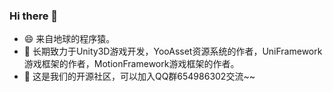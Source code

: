 ### Hi there 👋

- 😄 来自地球的程序猿。
- 🌱 长期致力于Unity3D游戏开发，YooAsset资源系统的作者，UniFramework游戏框架的作者，MotionFramework游戏框架的作者。   
- 👯 这是我们的开源社区，可以加入QQ群654986302交流~~

<!--
**gmhevinci/gmhevinci** is a ✨ _special_ ✨ repository because its `README.md` (this file) appears on your GitHub profile.

Here are some ideas to get you started:

- 🔭 I’m currently working on ...
- 🌱 I’m currently learning ...
- 👯 I’m looking to collaborate on ...
- 🤔 I’m looking for help with ...
- 💬 Ask me about ...
- 📫 How to reach me: ...
- 😄 Pronouns: ...
- ⚡ Fun fact: ...
-->
